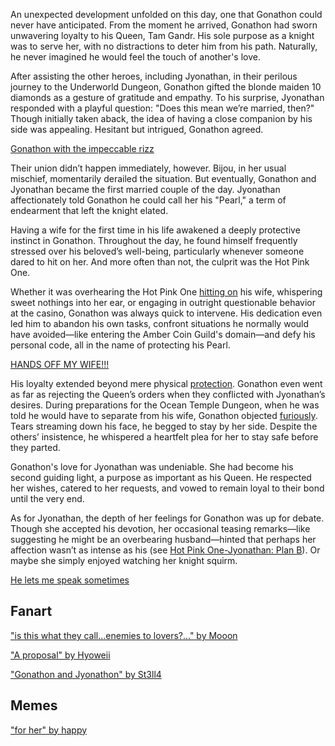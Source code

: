 <!-- title: My Pearl! -->

An unexpected development unfolded on this day, one that Gonathon could never have anticipated. From the moment he arrived, Gonathon had sworn unwavering loyalty to his Queen, Tam Gandr. His sole purpose as a knight was to serve her, with no distractions to deter him from his path. Naturally, he never imagined he would feel the touch of another's love.

After assisting the other heroes, including Jyonathan, in their perilous journey to the Underworld Dungeon, Gonathon gifted the blonde maiden 10 diamonds as a gesture of gratitude and empathy. To his surprise, Jyonathan responded with a playful question: "Does this mean we’re married, then?" Though initially taken aback, the idea of having a close companion by his side was appealing. Hesitant but intrigued, Gonathon agreed.

[Gonathon with the impeccable rizz](#embed:https://www.youtube.com/live/kB2jUKUsxtE?t=2046)

Their union didn’t happen immediately, however. Bijou, in her usual mischief, momentarily derailed the situation. But eventually, Gonathon and Jyonathan became the first married couple of the day. Jyonathan affectionately told Gonathon he could call her his "Pearl," a term of endearment that left the knight elated.

Having a wife for the first time in his life awakened a deeply protective instinct in Gonathon. Throughout the day, he found himself frequently stressed over his beloved’s well-being, particularly whenever someone dared to hit on her. And more often than not, the culprit was the Hot Pink One.

Whether it was overhearing the Hot Pink One [hitting on](https://www.youtube.com/live/kB2jUKUsxtE?feature=shared&t=3460) his wife, whispering sweet nothings into her ear, or engaging in outright questionable behavior at the casino, Gonathon was always quick to intervene. His dedication even led him to abandon his own tasks, confront situations he normally would have avoided—like entering the Amber Coin Guild's domain—and defy his personal code, all in the name of protecting his Pearl.

[HANDS OFF MY WIFE!!!](#embed:https://www.youtube.com/live/kB2jUKUsxtE?t=3980)

His loyalty extended beyond mere physical [protection](https://www.youtube.com/live/kB2jUKUsxtE?feature=shared&t=6395). Gonathon even went as far as rejecting the Queen’s orders when they conflicted with Jyonathan’s desires. During preparations for the Ocean Temple Dungeon, when he was told he would have to separate from his wife, Gonathon objected [furiously](https://www.youtube.com/live/kB2jUKUsxtE?feature=shared&t=10437). Tears streaming down his face, he begged to stay by her side. Despite the others’ insistence, he whispered a heartfelt plea for her to stay safe before they parted.

Gonathon's love for Jyonathan was undeniable. She had become his second guiding light, a purpose as important as his Queen. He respected her wishes, catered to her requests, and vowed to remain loyal to their bond until the very end.

As for Jyonathan, the depth of her feelings for Gonathon was up for debate. Though she accepted his devotion, her occasional teasing remarks—like suggesting he might be an overbearing husband—hinted that perhaps her affection wasn’t as intense as his (see [Hot Pink One-Jyonathan: Plan B](#edge:ame-irys)). Or maybe she simply enjoyed watching her knight squirm.

[He lets me speak sometimes](#embed:https://www.youtube.com/live/kB2jUKUsxtE?feature=shared&t=9740)

## Fanart

["is this what they call...enemies to lovers?..." by Mooon](https://x.com/Moon_LDL/status/1830455614625001879)

["A proposal" by Hyoweii](https://x.com/weiiyxn/status/1830844192723255551)

["Gonathon and Jyonathon" by St3ll4](https://x.com/sssst3ll4/status/1834360675503837275)

## Memes

["for her" by happy](https://x.com/yppah1060/status/1830867181598580907)
